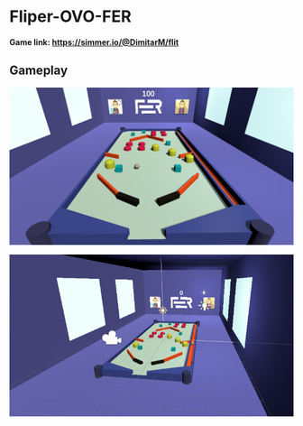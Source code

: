 # Fliper-OVO-FER
#### Game link: https://simmer.io/@DimitarM/flit  

## Gameplay 
![picture](img/fliper2.png)  

![picture](img/fliper3.png)
